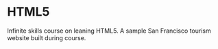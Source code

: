 # HTML5
Infinite skills course on leaning HTML5. A sample San Francisco tourism website built during course.
